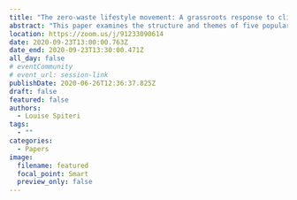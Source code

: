 ```yaml
---
title: "The zero-waste lifestyle movement: A grassroots response to climate change"
abstract: "This paper examines the structure and themes of five popular ZW Instagram accounts through the theoretical lens of the Lifestyle Movement Framework. A Thematic Analysis of 2,000 posts revealed that these communities have a strong sense of cohesion and coherence. Members have a strong sense of identity as ZW practitioners, embed ZW activities in their everyday lives, and believe that their individual actions can contribute to social change."
location: https://zoom.us/j/91233090614
date: 2020-09-23T13:00:00.763Z
date_end: 2020-09-23T13:30:00.471Z
all_day: false
# eventCommunity
# event_url: session-link
publishDate: 2020-06-26T12:36:37.825Z
draft: false
featured: false
authors:
  - Louise Spiteri
tags:
  - ""
categories:
  - Papers
image:
  filename: featured
  focal_point: Smart
  preview_only: false
---
```

